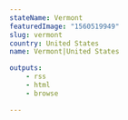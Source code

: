```yaml
---
stateName: Vermont
featuredImage: "1560519949"
slug: vermont
country: United States
name: Vermont|United States

outputs:
    - rss
    - html
    - browse

---
```


